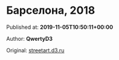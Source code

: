 
# Барселона, 2018

Published at: **2019-11-05T10:50:11+00:00**

Author: **QwertyD3**

Original: [streetart.d3.ru](https://streetart.d3.ru/barselona-2018-1872143/)


